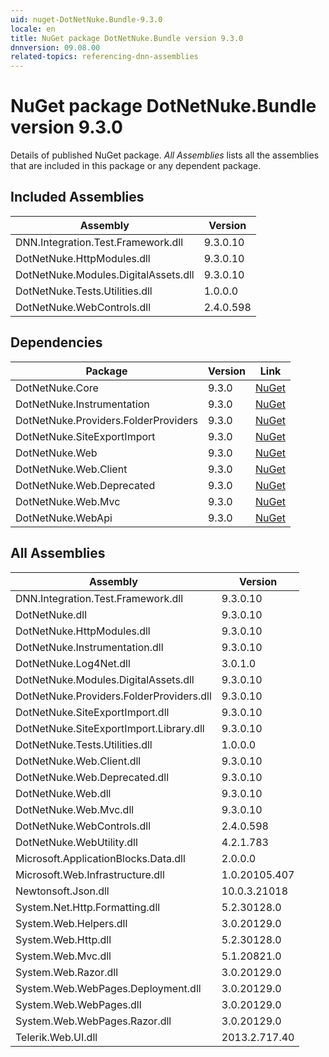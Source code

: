```yaml
---
uid: nuget-DotNetNuke.Bundle-9.3.0
locale: en
title: NuGet package DotNetNuke.Bundle version 9.3.0
dnnversion: 09.08.00
related-topics: referencing-dnn-assemblies
---
```


# NuGet package DotNetNuke.Bundle version 9.3.0
Details of published NuGet package.
*All Assemblies* lists all the assemblies that are included in this package or any dependent package.

## Included Assemblies

|Assembly|Version|
|---|---|
|DNN.Integration.Test.Framework.dll|9.3.0.10|
|DotNetNuke.HttpModules.dll|9.3.0.10|
|DotNetNuke.Modules.DigitalAssets.dll|9.3.0.10|
|DotNetNuke.Tests.Utilities.dll|1.0.0.0|
|DotNetNuke.WebControls.dll|2.4.0.598|

## Dependencies

|Package|Version|Link|
|---|---|---|
|DotNetNuke.Core|9.3.0|[NuGet](https://www.nuget.org/packages/DotNetNuke.Core/9.3.0)|
|DotNetNuke.Instrumentation|9.3.0|[NuGet](https://www.nuget.org/packages/DotNetNuke.Instrumentation/9.3.0)|
|DotNetNuke.Providers.FolderProviders|9.3.0|[NuGet](https://www.nuget.org/packages/DotNetNuke.Providers.FolderProviders/9.3.0)|
|DotNetNuke.SiteExportImport|9.3.0|[NuGet](https://www.nuget.org/packages/DotNetNuke.SiteExportImport/9.3.0)|
|DotNetNuke.Web|9.3.0|[NuGet](https://www.nuget.org/packages/DotNetNuke.Web/9.3.0)|
|DotNetNuke.Web.Client|9.3.0|[NuGet](https://www.nuget.org/packages/DotNetNuke.Web.Client/9.3.0)|
|DotNetNuke.Web.Deprecated|9.3.0|[NuGet](https://www.nuget.org/packages/DotNetNuke.Web.Deprecated/9.3.0)|
|DotNetNuke.Web.Mvc|9.3.0|[NuGet](https://www.nuget.org/packages/DotNetNuke.Web.Mvc/9.3.0)|
|DotNetNuke.WebApi|9.3.0|[NuGet](https://www.nuget.org/packages/DotNetNuke.WebApi/9.3.0)|

## All Assemblies

|Assembly|Version|
|---|---|
|DNN.Integration.Test.Framework.dll|9.3.0.10|
|DotNetNuke.dll|9.3.0.10|
|DotNetNuke.HttpModules.dll|9.3.0.10|
|DotNetNuke.Instrumentation.dll|9.3.0.10|
|DotNetNuke.Log4Net.dll|3.0.1.0|
|DotNetNuke.Modules.DigitalAssets.dll|9.3.0.10|
|DotNetNuke.Providers.FolderProviders.dll|9.3.0.10|
|DotNetNuke.SiteExportImport.dll|9.3.0.10|
|DotNetNuke.SiteExportImport.Library.dll|9.3.0.10|
|DotNetNuke.Tests.Utilities.dll|1.0.0.0|
|DotNetNuke.Web.Client.dll|9.3.0.10|
|DotNetNuke.Web.Deprecated.dll|9.3.0.10|
|DotNetNuke.Web.dll|9.3.0.10|
|DotNetNuke.Web.Mvc.dll|9.3.0.10|
|DotNetNuke.WebControls.dll|2.4.0.598|
|DotNetNuke.WebUtility.dll|4.2.1.783|
|Microsoft.ApplicationBlocks.Data.dll|2.0.0.0|
|Microsoft.Web.Infrastructure.dll|1.0.20105.407|
|Newtonsoft.Json.dll|10.0.3.21018|
|System.Net.Http.Formatting.dll|5.2.30128.0|
|System.Web.Helpers.dll|3.0.20129.0|
|System.Web.Http.dll|5.2.30128.0|
|System.Web.Mvc.dll|5.1.20821.0|
|System.Web.Razor.dll|3.0.20129.0|
|System.Web.WebPages.Deployment.dll|3.0.20129.0|
|System.Web.WebPages.dll|3.0.20129.0|
|System.Web.WebPages.Razor.dll|3.0.20129.0|
|Telerik.Web.UI.dll|2013.2.717.40|

